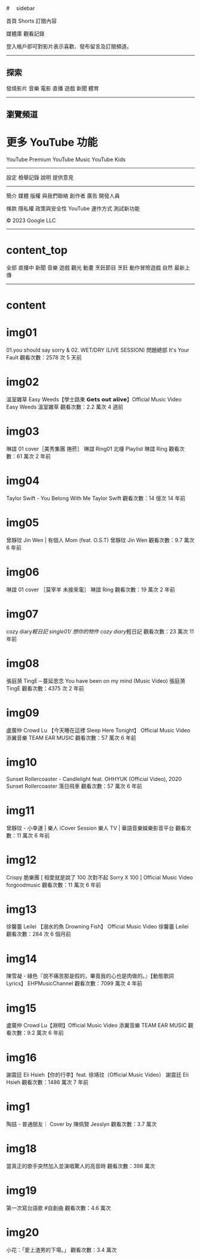 #　 sidebar

首頁
Shorts
訂閱內容

媒體庫
觀看記錄

登入帳戶即可對影片表示喜歡、發布留言及訂閱頻道。

---

## 探索

發燒影片
音樂
電影
直播
遊戲
新聞
體育

---

## 瀏覽頻道

# 更多 YouTube 功能

YouTube Premium
YouTube Music
YouTube Kids

---

設定
檢舉記錄
說明
提供意見

---

簡介
媒體
版權
與我們聯絡
創作者
廣告
開發人員

條款
隱私權
政策與安全性
YouTube 運作方式
測試新功能

© 2023 Google LLC

---

# content_top

全部
直播中
新聞
音樂
遊戲
觀光
動畫
烹飪節目
烹飪
動作冒險遊戲
自然
最新上傳

---

# content

# img01

01.you should say sorry & 02. WET/DRY (LIVE SESSION)
問題總部 It's Your Fault
觀看次數：2578 次
5 天前

# img02

溫室雜草 Easy Weeds【學士路東 𝗚𝗲𝘁𝘀 𝗼𝘂𝘁 𝗮𝗹𝗶𝘃𝗲】Official Music Video
Easy Weeds 溫室雜草
觀看次數：2.2 萬次
4 週前

# img03

琳誼 01 cover［美秀集團 捲菸］ 琳誼 Ring01 北棲 Playlist
琳誼 Ring
觀看次數：61 萬次
2 年前

# img04

Taylor Swift - You Belong With Me
Taylor Swift
觀看次數：14 億次
14 年前

# img05

曾靜玟 Jin Wen | 有個人 Mom (feat. O.S.T)
曾靜玟 Jin Wen
觀看次數：9.7 萬次
6 年前

# img06

琳誼 01 cover ［莫宰羊 未接來電］
琳誼 Ring
觀看次數：19 萬次
2 年前

# img07

cozy diary*輕日記 single01/ 想你的物件
cozy diary*輕日記
觀看次數：23 萬次
11 年前

# img08

張庭漪 TingE－蔓延思念 You have been on my mind (Music Video)
張庭漪 TingE
觀看次數：4375 次
2 年前

# img09

盧廣仲 Crowd Lu 【今天睡在這裡 Sleep Here Tonight】 Official Music Video
添翼音樂 TEAM EAR MUSIC
觀看次數：57 萬次
6 年前

# img10

Sunset Rollercoaster - Candlelight feat. OHHYUK (Official Video), 2020
Sunset Rollercoaster 落日飛車
觀看次數：57 萬次 6 年前

# img11

曾靜玟 - 小幸運 | 樂人 iCover Session
樂人 TV | 華語音樂娛樂影音平台
觀看次數：11 萬次
6 年前

# img12

Crispy 脆樂團 [ 相愛就是說了 100 次對不起 Sorry X 100 ] Official Music Video
forgoodmusic
觀看次數：11 萬次
6 年前

# img13

徐馨蕾 Leilei 【溺水的魚 Drowning Fish】 Official Music Video
徐馨蕾 Leilei
觀看次數：284 次
6 個月前

# img14

陳雪凝 - 綠色『說不痛苦那是假的，畢竟我的心也是肉做的。』【動態歌詞 Lyrics】
EHPMusicChannel
觀看次數：7099 萬次
4 年前

# img15

盧廣仲 Crowd Lu【淵明】Official Music Video
添翼音樂 TEAM EAR MUSIC
觀看次數：9.2 萬次
6 年前

# img16

謝震廷 Eli Hsieh【你的行李】feat. 徐靖玟（Official Music Video）
謝震廷 Eli Hsieh
觀看次數：1486 萬次
7 年前

# img1

陶喆 - 普通朋友｜ Cover by 陳佩賢 Jesslyn
觀看次數：3.7 萬次

# img18

當真正的歌手突然加入並演唱驚人的高音時
觀看次數：398 萬次

# img19

第一次寫台語歌 #自創曲
觀看次數：4.6 萬次

# img20

小花：「愛上渣男的下場。」
觀看次數：3.4 萬次
